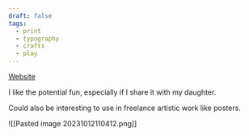```yaml
---
draft: false
tags:
  - print
  - typography
  - crafts
  - play
---
```

[Website](https://prixel.com/)

I like the potential fun, especially if I share it with my daughter.

Could also be interesting to use in freelance artistic work like posters.

![[Pasted image 20231012110412.png]]
